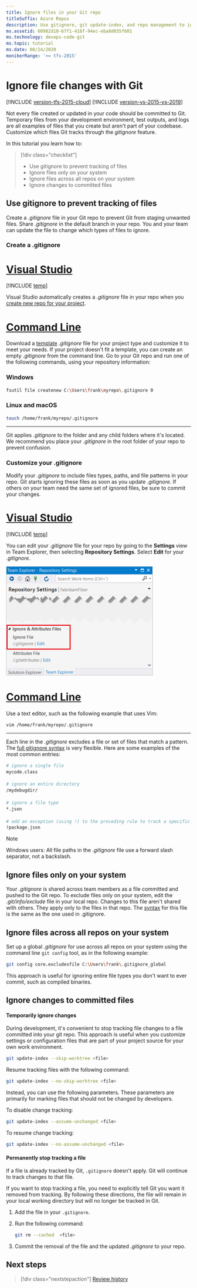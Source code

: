 ```yaml
---
title: Ignore files in your Git repo
titleSuffix: Azure Repos
description: Use gitignore, git update-index, and repo management to ignore and exclude files from Git version control  
ms.assetid: 60982d10-67f1-416f-94ec-eba8d655f601
ms.technology: devops-code-git 
ms.topic: tutorial
ms.date: 08/24/2020
monikerRange: '>= tfs-2015'
---
```


# Ignore file changes with Git

[!INCLUDE [version-tfs-2015-cloud](../includes/version-tfs-2015-cloud.md)]
[!INCLUDE [version-vs-2015-vs-2019](../includes/version-vs-2015-vs-2019.md)]

Not every file created or updated in your code should be committed to Git.
Temporary files from your development environment, test outputs, and logs are all examples of files that you create but aren't part of your codebase.
Customize which files Git tracks through the *gitignore* feature.

In this tutorial you learn how to:

> [!div class="checklist"]
> * Use gitignore to prevent tracking of files
> * Ignore files only on your system
> * Ignore files across all repos on your system
> * Ignore changes to committed files

## Use gitignore to prevent tracking of files

Create a *.gitignore* file in your Git repo to prevent Git from staging unwanted files.
Share *.gitignore* in the default branch in your repo. You and your team can update the file to change which types of files to ignore.

### Create a .gitignore

# [Visual Studio](#tab/visual-studio)

[!INCLUDE [temp](includes/note-new-git-tool.md)]

Visual Studio automatically creates a *.gitignore* file in your repo when you [create new repo for your project](creatingrepo.md).

# [Command Line](#tab/command-line)

Download a [template](https://github.com/github/gitignore) *.gitignore* file for your project type and customize it to meet your needs.
If your project doesn't fit a template, you can create an empty *.gitignore* from the command line.
Go to your Git repo and run one of the following commands, using your repository information:

### Windows

```bash
fsutil file createnew C:\Users\frank\myrepo\.gitignore 0
```

### Linux and macOS

```bash
touch /home/frank/myrepo/.gitignore
```

---

Git applies *.gitignore* to the folder and any child folders where it's located. We recommend you place your *.gitignore* in the root folder of your repo to prevent confusion.

### Customize your .gitignore

Modify your *.gitignore* to include files types, paths, and file patterns in your repo.
Git starts ignoring these files as soon as you update *.gitignore*. If others on your team need the same set of ignored files, be sure to commit your changes.

# [Visual Studio](#tab/visual-studio)

[!INCLUDE [temp](includes/note-new-git-tool.md)]

You can edit your *.gitignore* file for your repo by going to the **Settings** view in Team Explorer, then selecting **Repository Settings**. Select **Edit** for your *.gitignore*.

![Find and open your .gitignore file for your repo in Visual Studio](media/vs_ignore.png)

# [Command Line](#tab/command-line)

Use a text editor, such as the following example that uses Vim:

```bash
vim /home/frank/myrepo/.gitignore
```

---

Each line in the *.gitignore* excludes a file or set of files that match a pattern.
The [full gitignore syntax](https://git-scm.com/docs/gitignore) is very flexible.
Here are some examples of the most common entries:

```bash
# ignore a single file
mycode.class

# ignore an entire directory
/mydebugdir/

# ignore a file type
*.json

# add an exception (using !) to the preceding rule to track a specific file
!package.json
```

> [!NOTE]
> Windows users: All file paths in the *.gitignore* file use a forward slash separator, not a backslash.

## Ignore files only on your system

Your *.gitignore* is shared across team members as a file committed and pushed to the Git repo.
To exclude files only on your system, edit the *.git/info/exclude* file in your local repo.
Changes to this file aren't shared with others.
They apply only to the files in that repo.
The [syntax](https://git-scm.com/docs/gitignore) for this file is the same as the one used in .gitignore.

## Ignore files across all repos on your system

Set up a global *.gitignore* for use across all repos on your system using the command line `git config` tool, as in the following example:

```bash
git config core.excludesfile C:\Users\frank\.gitignore_global
```

This approach is useful for ignoring entire file types you don't want to ever commit, such as compiled binaries.

## Ignore changes to committed files

#### Temporarily ignore changes

During development, it's convenient to stop tracking file changes to a file committed into your git repo.
This approach is useful when you customize settings or configuration files that are part of your project source for your own work environment.

```bash
git update-index --skip-worktree <file>
```

Resume tracking files with the following command:

```bash
git update-index --no-skip-worktree <file>
```

Instead, you can use the following parameters. These parameters are primarily for marking files that should not be changed by developers.

To disable change tracking:

```bash
git update-index --assume-unchanged <file>
```

To resume change tracking:

```bash
git update-index --no-assume-unchanged <file>
```

#### Permanently stop tracking a file

If a file is already tracked by Git, `.gitignore` doesn't apply.
Git will continue to track changes to that file.

If you want to stop tracking a file, you need to explicitly tell Git you want it removed from tracking.
By following these directions, the file will remain in your local working directory but will no longer be tracked in Git.

1. Add the file in your `.gitignore`.

1. Run the following command:

   ```bash
   git rm --cached  <file>
   ```

1. Commit the removal of the file and the updated *.gitignore* to your repo.

## Next steps

> [!div class="nextstepaction"]
> [Review history](review-history.md)
